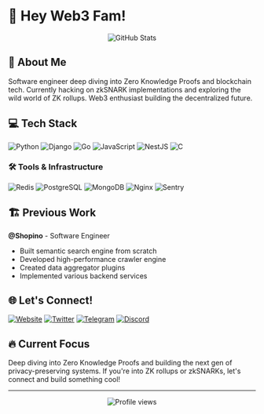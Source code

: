 # 👋 Hey Web3 Fam!

<div align="center">
  <img src="https://github-readme-stats.vercel.app/api?username=syhsamiei&show_icons=true&theme=radical" alt="GitHub Stats" />
</div>

## 🚀 About Me

Software engineer deep diving into Zero Knowledge Proofs and blockchain tech. Currently hacking on zkSNARK implementations and exploring the wild world of ZK rollups. Web3 enthusiast building the decentralized future.

## 💻 Tech Stack

![Python](https://img.shields.io/badge/Python-3776AB?style=flat&logo=python&logoColor=white)
![Django](https://img.shields.io/badge/Django-092E20?style=flat&logo=django&logoColor=white)
![Go](https://img.shields.io/badge/Go-00ADD8?style=flat&logo=go&logoColor=white)
![JavaScript](https://img.shields.io/badge/JavaScript-F7DF1E?style=flat&logo=javascript&logoColor=black)
![NestJS](https://img.shields.io/badge/NestJS-E0234E?style=flat&logo=nestjs&logoColor=white)
![C](https://img.shields.io/badge/C-A8B9CC?style=flat&logo=c&logoColor=white)

### 🛠 Tools & Infrastructure

![Redis](https://img.shields.io/badge/Redis-DC382D?style=flat&logo=redis&logoColor=white)
![PostgreSQL](https://img.shields.io/badge/PostgreSQL-316192?style=flat&logo=postgresql&logoColor=white)
![MongoDB](https://img.shields.io/badge/MongoDB-47A248?style=flat&logo=mongodb&logoColor=white)
![Nginx](https://img.shields.io/badge/Nginx-009639?style=flat&logo=nginx&logoColor=white)
![Sentry](https://img.shields.io/badge/Sentry-362D59?style=flat&logo=sentry&logoColor=white)

## 🏗 Previous Work

**@Shopino** - Software Engineer
- Built semantic search engine from scratch
- Developed high-performance crawler engine
- Created data aggregator plugins
- Implemented various backend services

## 🌐 Let's Connect!

[![Website](https://img.shields.io/badge/Website-siftman.xyz-blue?style=flat&logo=google-chrome&logoColor=white)](https://siftman.xyz)
[![Twitter](https://img.shields.io/badge/Twitter-syhsamiei-1DA1F2?style=flat&logo=twitter&logoColor=white)](https://twitter.com/syhsamiei)
[![Telegram](https://img.shields.io/badge/Telegram-syhsamiei-26A5E4?style=flat&logo=telegram&logoColor=white)](https://t.me/syhsamiei)
[![Discord](https://img.shields.io/badge/Discord-syhsamiei-5865F2?style=flat&logo=discord&logoColor=white)](https://discord.com/users/syhsamiei)

## 🔥 Current Focus

Deep diving into Zero Knowledge Proofs and building the next gen of privacy-preserving systems. If you're into ZK rollups or zkSNARKs, let's connect and build something cool! 

---
<div align="center">
  <img src="https://komarev.com/ghpvc/?username=syhsamiei&color=blueviolet" alt="Profile views" />
</div>

